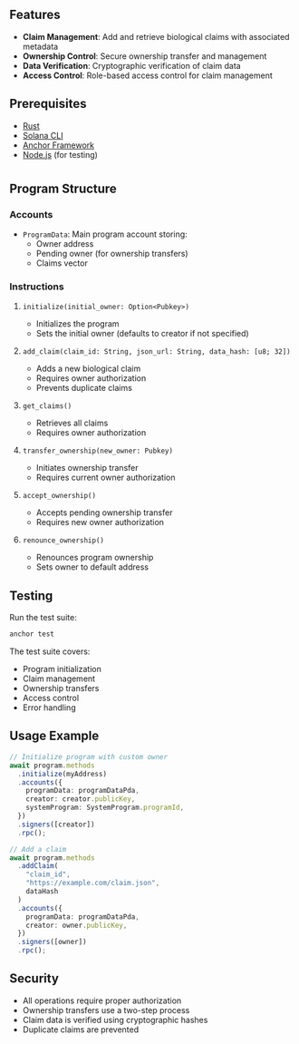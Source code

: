 ## Features

- **Claim Management**: Add and retrieve biological claims with associated metadata
- **Ownership Control**: Secure ownership transfer and management
- **Data Verification**: Cryptographic verification of claim data
- **Access Control**: Role-based access control for claim management

## Prerequisites

- [Rust](https://www.rust-lang.org/tools/install)
- [Solana CLI](https://docs.solana.com/cli/install-solana-cli-tools)
- [Anchor Framework](https://www.anchor-lang.com/docs/installation)
- [Node.js](https://nodejs.org/) (for testing)

#

## Program Structure

### Accounts

- `ProgramData`: Main program account storing:
  - Owner address
  - Pending owner (for ownership transfers)
  - Claims vector

### Instructions

1. `initialize(initial_owner: Option<Pubkey>)`
   - Initializes the program
   - Sets the initial owner (defaults to creator if not specified)

2. `add_claim(claim_id: String, json_url: String, data_hash: [u8; 32])`
   - Adds a new biological claim
   - Requires owner authorization
   - Prevents duplicate claims

3. `get_claims()`
   - Retrieves all claims
   - Requires owner authorization

4. `transfer_ownership(new_owner: Pubkey)`
   - Initiates ownership transfer
   - Requires current owner authorization

5. `accept_ownership()`
   - Accepts pending ownership transfer
   - Requires new owner authorization

6. `renounce_ownership()`
   - Renounces program ownership
   - Sets owner to default address

## Testing

Run the test suite:
```bash
anchor test
```

The test suite covers:
- Program initialization
- Claim management
- Ownership transfers
- Access control
- Error handling

## Usage Example

```typescript
// Initialize program with custom owner
await program.methods
  .initialize(myAddress)
  .accounts({
    programData: programDataPda,
    creator: creator.publicKey,
    systemProgram: SystemProgram.programId,
  })
  .signers([creator])
  .rpc();

// Add a claim
await program.methods
  .addClaim(
    "claim_id",
    "https://example.com/claim.json",
    dataHash
  )
  .accounts({
    programData: programDataPda,
    creator: owner.publicKey,
  })
  .signers([owner])
  .rpc();
```

## Security

- All operations require proper authorization
- Ownership transfers use a two-step process
- Claim data is verified using cryptographic hashes
- Duplicate claims are prevented